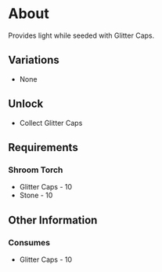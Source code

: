 # About
Provides light while seeded with Glitter Caps.
## Variations
- None
## Unlock
- Collect Glitter Caps
## Requirements
### Shroom Torch
- Glitter Caps - 10
- Stone - 10
## Other Information
### Consumes
- Glitter Caps - 10
